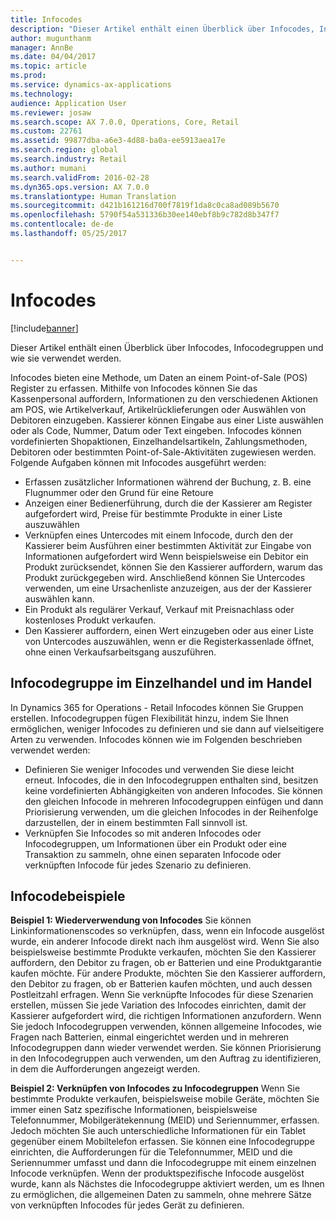 ```yaml
---
title: Infocodes
description: "Dieser Artikel enthält einen Überblick über Infocodes, Infocodegruppen und wie sie verwendet werden."
author: mugunthanm
manager: AnnBe
ms.date: 04/04/2017
ms.topic: article
ms.prod: 
ms.service: dynamics-ax-applications
ms.technology: 
audience: Application User
ms.reviewer: josaw
ms.search.scope: AX 7.0.0, Operations, Core, Retail
ms.custom: 22761
ms.assetid: 99877dba-a6e3-4d88-ba0a-ee5913aea17e
ms.search.region: global
ms.search.industry: Retail
ms.author: mumani
ms.search.validFrom: 2016-02-28
ms.dyn365.ops.version: AX 7.0.0
ms.translationtype: Human Translation
ms.sourcegitcommit: d421b161216d700f7819f1da8c0ca8ad089b5670
ms.openlocfilehash: 5790f54a531336b30ee140ebf8b9c782d8b347f7
ms.contentlocale: de-de
ms.lasthandoff: 05/25/2017


---
```


# <a name="info-codes"></a>Infocodes

[!include[banner](includes/banner.md)]


Dieser Artikel enthält einen Überblick über Infocodes, Infocodegruppen und wie sie verwendet werden.

Infocodes bieten eine Methode, um Daten an einem Point-of-Sale (POS) Register zu erfassen. Mithilfe von Infocodes können Sie das Kassenpersonal auffordern, Informationen zu den verschiedenen Aktionen am POS, wie Artikelverkauf, Artikelrücklieferungen oder Auswählen von Debitoren einzugeben. Kassierer können Eingabe aus einer Liste auswählen oder als Code, Nummer, Datum oder Text eingeben. Infocodes können vordefinierten Shopaktionen, Einzelhandelsartikeln, Zahlungsmethoden, Debitoren oder bestimmten Point-of-Sale-Aktivitäten zugewiesen werden. Folgende Aufgaben können mit Infocodes ausgeführt werden:
-   Erfassen zusätzlicher Informationen während der Buchung, z. B. eine Flugnummer oder den Grund für eine Retoure
-   Anzeigen einer Bedienerführung, durch die der Kassierer am Register aufgefordert wird, Preise für bestimmte Produkte in einer Liste auszuwählen
-   Verknüpfen eines Untercodes mit einem Infocode, durch den der Kassierer beim Ausführen einer bestimmten Aktivität zur Eingabe von Informationen aufgefordert wird Wenn beispielsweise ein Debitor ein Produkt zurücksendet, können Sie den Kassierer auffordern, warum das Produkt zurückgegeben wird. Anschließend können Sie Untercodes verwenden, um eine Ursachenliste anzuzeigen, aus der der Kassierer auswählen kann.
-   Ein Produkt als regulärer Verkauf, Verkauf mit Preisnachlass oder kostenloses Produkt verkaufen.
-   Den Kassierer auffordern, einen Wert einzugeben oder aus einer Liste von Untercodes auszuwählen, wenn er die Registerkassenlade öffnet, ohne einen Verkaufsarbeitsgang auszuführen.

## <a name="info-codes-group-in-retail-and-commerce"></a>Infocodegruppe im Einzelhandel und im Handel
In Dynamics 365 for Operations - Retail Infocodes können Sie Gruppen erstellen. Infocodegruppen fügen Flexibilität hinzu, indem Sie Ihnen ermöglichen, weniger Infocodes zu definieren und sie dann auf vielseitigere Arten zu verwenden. Infocodes können wie im Folgenden beschrieben verwendet werden:
-   Definieren Sie weniger Infocodes und verwenden Sie diese leicht erneut. Infocodes, die in den Infocodegruppen enthalten sind, besitzen keine vordefinierten Abhängigkeiten von anderen Infocodes. Sie können den gleichen Infocode in mehreren Infocodegruppen einfügen und dann Priorisierung verwenden, um die gleichen Infocodes in der Reihenfolge darzustellen, der in einem bestimmten Fall sinnvoll ist.
-   Verknüpfen Sie Infocodes so mit anderen Infocodes oder Infocodegruppen, um Informationen über ein Produkt oder eine Transaktion zu sammeln, ohne einen separaten Infocode oder verknüpften Infocode für jedes Szenario zu definieren.

## <a name="info-code-examples"></a>Infocodebeispiele
**Beispiel 1: Wiederverwendung von Infocodes** Sie können Linkinformationenscodes so verknüpfen, dass, wenn ein Infocode ausgelöst wurde, ein anderer Infocode direkt nach ihm ausgelöst wird. Wenn Sie also beispielsweise bestimmte Produkte verkaufen, möchten Sie den Kassierer auffordern, den Debitor zu fragen, ob er Batterien und eine Produktgarantie kaufen möchte. Für andere Produkte, möchten Sie den Kassierer auffordern, den Debitor zu fragen, ob er Batterien kaufen möchten, und auch dessen Postleitzahl erfragen. Wenn Sie verknüpfte Infocodes für diese Szenarien erstellen, müssen Sie jede Variation des Infocodes einrichten, damit der Kassierer aufgefordert wird, die richtigen Informationen anzufordern. Wenn Sie jedoch Infocodegruppen verwenden, können allgemeine Infocodes, wie Fragen nach Batterien, einmal eingerichtet werden und in mehreren Infocodegruppen dann wieder verwendet werden. Sie können Priorisierung in den Infocodegruppen auch verwenden, um den Auftrag zu identifizieren, in dem die Aufforderungen angezeigt werden.


**Beispiel 2: Verknüpfen von Infocodes zu Infocodegruppen** Wenn Sie bestimmte Produkte verkaufen, beispielsweise mobile Geräte, möchten Sie immer einen Satz spezifische Informationen, beispielsweise Telefonnummer, Mobilgerätekennung (MEID) und Seriennummer, erfassen. Jedoch möchten Sie auch unterschiedliche Informationen für ein Tablet gegenüber einem Mobiltelefon erfassen. Sie können eine Infocodegruppe einrichten, die Aufforderungen für die Telefonnummer, MEID und die Seriennummer umfasst und dann die Infocodegruppe mit einem einzelnen Infocode verknüpfen. Wenn der produktspezifische Infocode ausgelöst wurde, kann als Nächstes die Infocodegruppe aktiviert werden, um es Ihnen zu ermöglichen, die allgemeinen Daten zu sammeln, ohne mehrere Sätze von verknüpften Infocodes für jedes Gerät zu definieren.

 



